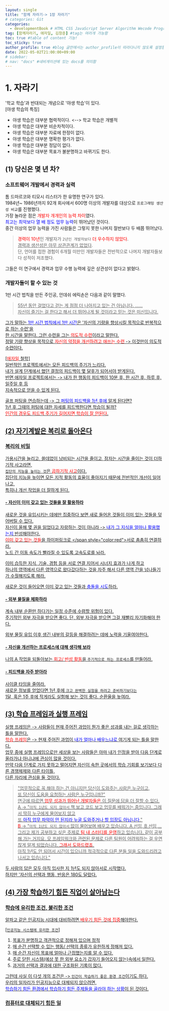 ```yaml
---
layout: single
title: "함께 자라기-> 1장 자라기"  
# categories: Git
categories:
  - developmentBook # HTML CSS JavaScript Server Algorithm Wecode Programmers CS vsCode
tag: [함께자라기, 애자일, 김창준] #tag는 여러개 가능함  
toc: true #table of content 기능!
toc_sticky: true
author_profile: true #blog 글안에서는 author_profile이 따라다니지 않도록 설정함  
date: 2022-05-02T21:00:00+09:00  
# sidebar:
# nav: "docs" #네비게이션에 있는 docs를 의미함
---
```

# 1. 자라기  
'학교 학습'과 반대되는 개념으로 '야생 학습'이 있다.  
[야생 학습의 특징]  
- 야생 학습은 대부분 협력적이다. <--> 학교 학습은 개별적  
- 야생 학습은 대부분 비순차적이다.  
- 야생 학습은 대부분 자료에 한정이 없다.  
- 야생 학습은 대부분 명확한 평가가 없다.  
- 야생 학습은 대부분 정답이 없다.  
- 야생 학습은 대부분 목표가 불분명하고 바뀌기도 한다.  

## (1) 당신은 몇 년 차?  
### 소프트웨어 개발에서 경력과 실력  
톰 드마르코와 티모시 리스터가 한 유명한 연구가 있다.  
1984년~ 1986년까지 92개 회사에서 600명 이상의 개발자를 대상으로 `프로그래밍 생산성 비교`를 진행했다.  
가장 놀라운 점은 <span style="color:red">개발자 개개인의 능력 차이</span>였다.  
<span style="color:blue">최고는 최악보다 열 배 정도 업무 능력</span>이 뛰어났던 것이다.  
중간 이상의 업무 능력을 가진 사람들은 그렇지 못한 나머지 절반보다 두 배쯤 뛰어났다.  
> <span style="color:red">경력이 10년</span>인 개발자가 `2년인 개발자보다` <span style="color:red">더 우수하지 않았다</span>.  
<u>경력과 생산성은 아무 상관관계가 없었다</u>.  
단, 언어를 접한 경험이 6개월 미만인 개발자들은 전반적으로 나머지 개발자들보다 성적이 저조했다.  

그들은 이 연구에서 경력과 업무 수행 능력에 깊은 상관성이 없다고 밝혔다.  


### 개발자들이 할 수 있는 것  
1만 시간 법칙을 만든 주인공, 안데쉬 에릭손은 다음과 같이 말했다.  

> <u>55년 동안 걸었다고 걷는 게 점점 더 나아지고 있는 건 아닙니다<u>. ......  
자신이 즐기는 걸 한다고 해서 더 뛰어나게 될 것이라고 믿는 것은 미신입니다.  

그가 말하는 <span style="color:blue">1만 시간 법칙에서 1만 시간</span>은 '자신의 기량을 향상시킬 목적으로 반복적으로 하는 수련'을  
한 시간을 말한다. 그런 수련을 그는 <span style="color:red">의도적 수련</span>이라고 말한다.  
정말 기량 향상을 목적으로 <span style="color:red">자신의 약점을 개선하려고 애쓰는 수련</span> -> 이것만이 의도적 수련이다.  

[<span style="color:red">애자일</span> 철학]  
일반적인 프로젝트에서는 모든 피드백의 주기가 느리다.  
내가 설계 단계에서 했던 결정의 피드백이 몇 달후가 되어서야 받게된다.  
반면 애자일 프로젝트에서는 -> 내가 한 행동의 피드백이 10분 후, 한 시간 후, 하루 후, 일주일 후 등  
지속적으로 얻을 수 있게 된다.  

<u>골프 퍼팅을 연습</u>하는데 -> 그 <span style="color:blue">퍼팅의 피드백을 1년 후에</span> 알게 된다면?  
1년 후 그때의 퍼팅에 대한 자세를 피드백한다면 학습이 될까?  
<span style="color:red">인간의 경우도 피드백 주기가 길어지면 학습이 잘 안된다</span>.  

## (2) 자기계발은 복리로 돌아온다  
### 복리의 비밀  
가용시간을 늘리고, 쓸데없이 낭비되는 시간을 줄이고, 잠자는 시간을 줄이는 것이 <u>더하기적 사고</u>라면,  
`집단의 지능을 높이는 것`은 <span style="color:red">곱하기적 사고</span>이다.  
집단의 지능을 높이면 <u>모든 지적 활동의 효율이 좋아지기 때문에</u> 전반적인 개선이 일어나고,  
특히나 개선 작업을 더 잘하게 된다.  

#### - 자신이 이미 갖고 있는 것들을 잘 활용하라  
새로운 것을 유입시키는 데에만 집중하다 보면 새로 들어온 것들이 이미 있는 것들을 덮어버릴 수 있다.  
<u>자신이 올해 몇 권을 읽었다고 자랑</u>하는 것이 아니라 -> <span style="color:blue">내가 그 지식을 얼마나 활용했는지</span> 반성해야한다.  
<span style="color:red">이미 갖고 있는 것들</span>을 하이퍼링크로 </span style="color:red">서로 촘촘히 연결</span>하라.  
노드 간 이동 속도가 빨라질 수 있도록 고속도로를 놔라.  

이미 습득한 <u>지식, 기술, 경험 등을 서로 연결</u> 지어서 시너지 효과가 나게 하고  
하나의 영역에서 다른 영역으로 왔다갔다하는 것을 자주 해서 다른 영역 간을 넘나들기가 수월해지도록 해라.  

<u>새로운 것이 들어오면 이미 갖고 있는 것</u>들과 <span style="color:blue">충돌을 시도</span>하라.  

#### - 외부 물질을 체화하라  
계속 내부 순환만 하다가는 일정 수준에 수렴할 위험이 있다.  
주기적인 외부 자극을 받으면 좋다. 단, 외부 자극을 받으면 그걸 재빨리 자기화해야 한다.  

외부 물질 유입 이후 생긴 내부의 갈등을 해결하려는 데에 노력을 기울여야한다.  

#### - 자신을 개선하는 프로세스에 대해 생각해 보라  
나의 A 작업을 되돌아보는 <span style="color:red">회고/ 반성 활동</span>을 `주기적으로 하는 프로세스`를 만들어라.  

#### - 피드백을 자주 받아라  
사이클 타임을 줄여라.  
새로운 정보를 얻었다면 1년 후에 `크고 완벽한 실험을 하려고 준비하기보다는`  
1달, 혹은 1주 후에 <span styl="color:red">작게라도 실험해 보는 것이 좋다</span>. 순환율을 높여라.  

## (3) 학습 프레임과 실행 프레임  
실행 프레임은 -> 사람들이 현재 주어진 과업이 뭔가 좋은 성과를 내는 걸로 생각하는 틀을 말한다.  
<span style="color:red">학습 프레임</span>은 -> <u>현재 주어진 과업</u>이 <span style="color:blue">내가 얼마나 배우느냐로</span> 여기게 되는 틀을 말한다.  
업무 중에 실행 프레임으로만 세상을 보는 사람들은 아마 내가 인정을 받아 다음 단계로 올라가냐 아니냐에 관심이 많을 것이다.  
만약 다음 단계로 가지 못하고 떨어지면 자신이 속한 곳에서의 학습 기회를 보기보다 다른 경쟁체제와 다른 타이틀,  
다른 자리에 관심을 둘 것이다.  

>"업무적으로 꼭 해야 하는 건 아니지만 당신이 도와주는 사람은 누구이고,  
또 당신이 도움을 요청하는 사람은 누구입니까?"  
연구에 따르면 <span style="color:red">업무 성과가 뛰어난 개발자들은</span> 이 질문에 답을 더 잘할 수 있다.  
A -> "`아직 1년도 되지 않아서` 책 보고 코드 보고 업무를 배워가는 중입니다. 그래서 딱히 누구에게 물어보지 않고  
또 <span style="color:blue">아직 업무 파악이 안 된지라 누굴 도와주거나 할 입장도 아닙니다</span>."  
<span style="color:red">B</span> -> "`아직 1년도 되지 않아서` 많이 물어보며 배우고 있습니다. A 선임, B 선임,...  
그리고 제가 공부하고 싶은 주제로 <span style="color:red">팀 내 스터디를 운영</span>하고 있습니다. <u>같이 공부</u>해 가는 거지요.
모 프레임워크와 관련된 문제로 <u>다른 팀원이 어려워하는 걸 우연찮게 알게</u> 되었습니다. <span style="color:red">그래서 도와드렸죠</span>.  
아직 1년도 안 되어서 시간이 있으니까 적극적으로 다른 분들 일을 도와드리려고 나서고 있습니다."  

두 사람의 답은 모두 아직 입사한 지 1년도 되지 않아서로 시작했다.  
하지만 '자신의 선택과 행동, 반응은 180도 달랐다.

## (4) 가장 학습하기 힘든 직업이 살아남는다  
### 학습에 유리한 조건, 불리한 조건  
알파고 같은 인공지능 시대에 대비하려면 <span style="color:red">배우기 힘든 것에 집중</span>해야한다.  

[`인공지능 시스템에 유리한 조건`]  
1. 목표가 분명하고 객관적으로 정해져 있으며 정적  
2. 매 순간 선택할 수 있는 행동/ 선택의 종류가 유한하게 정해져 있다.  
3. 매 순간 자신이 목표에 얼마나 근접했는지를 알 수 있다.  
4. 주로 닫힌 시스템(예상 못 한 외부 요소가 갑자기 들어오지 않는)속에서 일한다.  
5. 과거의 선택과 결과에 대한 구조화된 기록이 많다.  

그런데 사실 이 다섯 개의 조건은 -> `인간이 학습하기 좋은 환경 조건`이기도 하다.  
우리의 일자리가 인공지능으로 대체되지 않으려면,  
<span style="color:blue">학습하기 힘든 환경에서 학습하기 힘든 주제들을 골라야 하는 상황</span>이 된 것이다.  

### 컴퓨터로 대체되기 힘든 일  


<!-- ### 2. Link 넣기

```

유형 1: (설명어를 입력) : [gunhee's coding blog](https://gunhee-jeong.github.io/)
유형 2: (URL 자동연결) : <https://gunhee-jeong.github.io/>
유형 3: (동일 파일 내 '문단으로 이동') : [1. Header로 이동](###-1-header)

```

유형 1: (설명어를 입력) : [gunhee's coding blog](https://gunhee-jeong.github.io/)
유형 2: (URL 자동연결) : <https://gunhee-jeong.github.io/>
유형 3: (동일 파일 내 '문단으로 이동') : [1. Header로 이동](#1-header)
유형 3의 방법

1. 특수문자를 제거
2. 스페이스는 -로 바꾸고
3. 대문자는 소문자로!
   그래서 ### 1. Header -> #1-header

## Link: [google][https://www.google.com/]

### 3. 수평선

```

---

```

---

### 4. 라인 바꾸기

```

스페이스바를 2번 눌러주면 다음칸으로
이동할 수 있어요!

```

---

스페이스바를 2번 눌러주면
다음칸으로 이동할 수 있어요!

### 5. list 만들기

```

1. 1번
2. 2번
3. 3번

- 순서없는 list
  - 순서없는 list
    - 순서없는 list

```

1. 1번
2. 2번
3. 3번

- 순서없는 list
  - 순서없는 list
    - 순서없는 list

---

### 6. font 관련

```

**진하게** -> 볼드
_기울여서_ -> 이탤릭체
~~취소선~~ -> 취소선

<ul>밑줄넣기</ul> -> 밑줄
<span style="color:red">빨간 글씨</span> -> 글자색
이것이 `인라인` 입니다 -> 인라인 코드
```

**진하게** -> 볼드
_기울여서_ -> 이탤릭체
~~취소선~~ -> 취소선
<u>밑줄넣기</u> -> 밑줄
<span style="color:red">빨간 글씨</span>
이것이 `인라인` 입니다 -> 인라인 코드

---

### 7. 인용구문

```
> coding
>
> > JavaScript
> >
> > > 내가 프짱!
```

> coding
>
> > JavaScript
> >
> > > 내가 프짱!

---

### 8. 이미지 삽입

```
유형1: ('사이즈를 조절' -> HTML 태그 사용) : <img src="https://gunhee-jeong.github.io/assets/images/blogLogo.png" width="300" height="200">
유형2: (이미지 삽입 후 -> 링크 걸기)
[![이미지](https://gunhee-jeong.github.io/assets/images/blogLogo/blogLogo.png)](https://gunhee-jeong.github.io/)
```

유형1: ('사이즈를 조절' -> HTML 태그 사용) : <img src="https://gunhee-jeong.github.io/assets/images/blogLogo.png" width="300" height="200">
유형2: (이미지 삽입 후 -> 링크 걸기)
[![이미지](https://gunhee-jeong.github.io/assets/images/blogLogo.png)](https://gunhee-jeong.github.io/)

### 9. 표 만들기

```
||국어|영어|
| :--- | ---: | :--: |
|건희 | 100점 | 100점
|철수 | 100점 | 100점
```

|      |  국어 | 영어  |
| :--- | ----: | :---: |
| 건희 | 100점 | 100점 |
| 철수 | 100점 | 100점 |

> - header를 넣고 싶은 경우 ---을 사용하고 :을 이용하여 정렬에 사용함!

### 10. 토글 만들기

```
<details>
<summary>여기를 누르세요</summary>
<div markdown="1">
숨겨진 내용
</div>
</details>
```

<details>
<summary>여기를 누르세요</summary>
<div markdown="1">
숨겨진 내용
</div>
</details> -->
